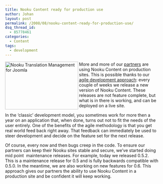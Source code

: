 ```yaml
---
title: Nooku Content ready for production use
author: Johan
layout: post
permalink: /2008/08/nooku-content-ready-for-production-use/
dsq_thread_id:
  - 85778461
categories:
  - Content
tags:
  - development
---
```

<img style="border: 0pt none;" src="http://farm4.static.flickr.com/3080/2722530254_dc7fc3570d_m.jpg" border="0" alt="Nooku Translation Management for Joomla" width="240" height="157" align="left" />More and more of our [partners][1] are using <a title="Nooku translation extension for Joomla">Nooku Content</a> on production sites. This is possible thanks to our <a title="Agile development at the Joomlatools blog" href="http://blog.joomlatools.eu/2008/02/open-development-approach.html" target="_blank">agile development approach</a>: every couple of weeks we release a new version of Nooku Content. These releases are not feature complete, but what is in there is working, and can be deployed on a live site.

In the &#8216;classic&#8217; development model, you sometimes work for more then a  year on an application that, when done, turns out not to fit the needs of the user entirely. One of the benefits of the agile methodology is that you get real world feed back right away. That feedback can immediately be used to steer development and decide on the feature set for the next release.

<!--more-->

Of course, every now and then bugs creep in the code. To ensure our partners can keep their Nooku sites stable and secure, we&#8217;ve started doing mid point  maintenance releases. For example, today we released 0.5.2. This is a maintenance release for 0.5 and is fully backwards compatible with 0.5.0. In the meantime, we are also working on new features for 0.6. This approach gives our partners the ability to use Nooku Content in a production site and be confident it will keep working.

 [1]: en/partners/program.html "Become a partner to download Nooku"